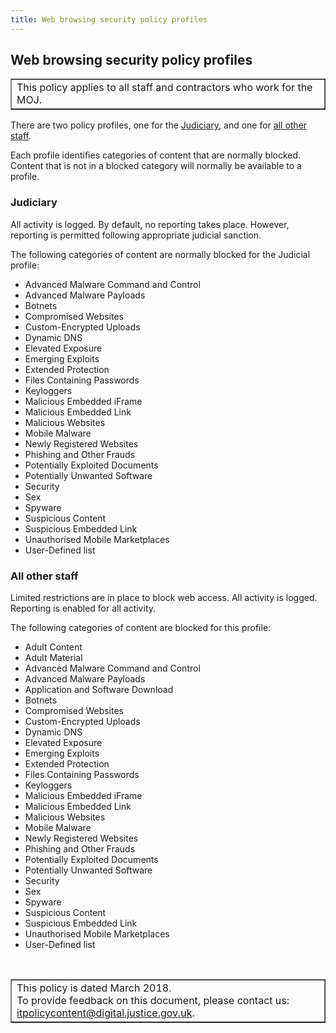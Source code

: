 ```yaml
---
title: Web browsing security policy profiles
---
```


## Web browsing security policy profiles

<table border='1'>
<tr valign='top'>
<td>This policy applies to all staff and contractors who work for the MOJ.</td>
</tr>
</table>

There are two policy profiles, one for the [Judiciary](#judiciary), and one for [all other staff](#allotherstaff).

Each profile identifies categories of content that are normally blocked. Content that is not in a blocked category will normally be available to a profile.

<a id="judiciary"></a>

### Judiciary

All activity is logged. By default, no reporting takes place. However, reporting is permitted following appropriate judicial sanction.

The following categories of content are normally blocked for the Judicial profile:

- Advanced Malware Command and Control
- Advanced Malware Payloads
- Botnets
- Compromised Websites
- Custom-Encrypted Uploads
- Dynamic DNS
- Elevated Exposure
- Emerging Exploits
- Extended Protection
- Files Containing Passwords
- Keyloggers
- Malicious Embedded iFrame
- Malicious Embedded Link
- Malicious Websites
- Mobile Malware
- Newly Registered Websites
- Phishing and Other Frauds
- Potentially Exploited Documents
- Potentially Unwanted Software
- Security
- Sex
- Spyware
- Suspicious Content
- Suspicious Embedded Link
- Unauthorised Mobile Marketplaces
- User-Defined list

<a id="allotherstaff"></a>

### All other staff

Limited restrictions are in place to block web access. All activity is logged. Reporting is enabled for all activity.

The following categories of content are blocked for this profile:

- Adult Content
- Adult Material
- Advanced Malware Command and Control
- Advanced Malware Payloads
- Application and Software Download
- Botnets
- Compromised Websites
- Custom-Encrypted Uploads
- Dynamic DNS
- Elevated Exposure
- Emerging Exploits
- Extended Protection
- Files Containing Passwords
- Keyloggers
- Malicious Embedded iFrame
- Malicious Embedded Link
- Malicious Websites
- Mobile Malware
- Newly Registered Websites
- Phishing and Other Frauds
- Potentially Exploited Documents
- Potentially Unwanted Software
- Security
- Sex
- Spyware
- Suspicious Content
- Suspicious Embedded Link
- Unauthorised Mobile Marketplaces
- User-Defined list

<p>&nbsp;</p>

<table border='1'>
<tr valign='top'>
<td>This policy is dated March 2018.<br/>
To provide feedback on this document, please contact us: <a href="mailto:itpolicycontent@digital.justice.gov.uk?subject=web-browsing-security-policy-profiles-new">itpolicycontent@digital.justice.gov.uk</a>.</td>
</tr>
</table>
